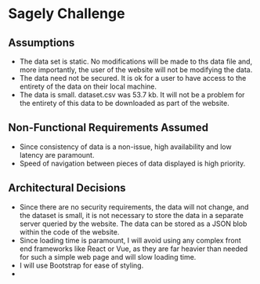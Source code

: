 # Sagely Challenge

## Assumptions

- The data set is static. No modifications will be made to ths data file and, more importantly, the user of the website will not be modifying the data.
- The data need not be secured. It is ok for a user to have access to the entirety of the data on their local machine.
- The data is small. dataset.csv was 53.7 kb. It will not be a problem for the entirety of this data to be downloaded as part of the website.

## Non-Functional Requirements Assumed

- Since consistency of data is a non-issue, high availability and low latency are paramount.
- Speed of navigation between pieces of data displayed is high priority.

## Architectural Decisions

- Since there are no security requirements, the data will not change, and the dataset is small, it is not necessary to store the data in a separate server queried by the website. The data can be stored as a JSON blob within the code of the website.
- Since loading time is paramount, I will avoid using any complex front end frameworks like React or Vue, as they are far heavier than needed for such a simple web page and will slow loading time.
- I will use Bootstrap for ease of styling.
- 